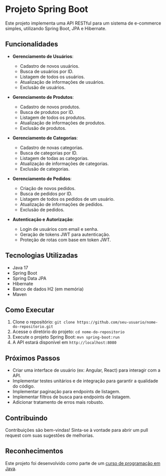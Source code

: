 # Projeto Spring Boot

Este projeto implementa uma API RESTful para um sistema de e-commerce simples, utilizando Spring Boot, JPA e Hibernate.

## Funcionalidades

- **Gerenciamento de Usuários**:
    - Cadastro de novos usuários.
    - Busca de usuários por ID.
    - Listagem de todos os usuários.
    - Atualização de informações de usuários.
    - Exclusão de usuários.

- **Gerenciamento de Produtos**:
    - Cadastro de novos produtos.
    - Busca de produtos por ID.
    - Listagem de todos os produtos.
    - Atualização de informações de produtos.
    - Exclusão de produtos.

- **Gerenciamento de Categorias**:
    - Cadastro de novas categorias.
    - Busca de categorias por ID.
    - Listagem de todas as categorias.
    - Atualização de informações de categorias.
    - Exclusão de categorias.

- **Gerenciamento de Pedidos**:
    - Criação de novos pedidos.
    - Busca de pedidos por ID.
    - Listagem de todos os pedidos de um usuário.
    - Atualização de informações de pedidos.
    - Exclusão de pedidos.

- **Autenticação e Autorização**:
    - Login de usuários com email e senha.
    - Geração de tokens JWT para autenticação.
    - Proteção de rotas com base em token JWT.


## Tecnologias Utilizadas
- Java 17
- Spring Boot
- Spring Data JPA
- Hibernate
- Banco de dados H2 (em memória)
- Maven

## Como Executar
1. Clone o repositório: `git clone https://github.com/seu-usuario/nome-do-repositorio.git`
2. Acesse o diretório do projeto: `cd nome-do-repositorio`
3. Execute o projeto Spring Boot: `mvn spring-boot:run`
4. A API estará disponível em `http://localhost:8080`

## Próximos Passos
- Criar uma interface de usuário (ex: Angular, React) para interagir com a API.
- Implementar testes unitários e de integração para garantir a qualidade do código.
- Implementar paginação para endpoints de listagem.
- Implementar filtros de busca para endpoints de listagem.
- Adicionar tratamento de erros mais robusto.

## Contribuindo
Contribuições são bem-vindas! Sinta-se à vontade para abrir um pull request com suas sugestões de melhorias.

## Reconhecimentos

Este projeto foi desenvolvido como parte de um [curso de programação em Java](https://www.udemy.com/course/java-curso-completo/).